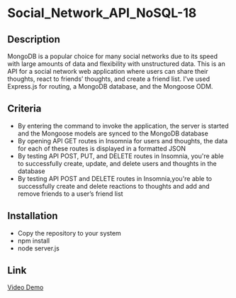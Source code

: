 # Social_Network_API_NoSQL-18

## Description
MongoDB is a popular choice for many social networks due to its speed with large amounts of data and flexibility with unstructured data.
This is an API for a social network web application where users can share their thoughts, react to friends’ thoughts, and create a friend list. 
I've used Express.js for routing, a MongoDB database, and the Mongoose ODM. 

## Criteria
* By entering the command to invoke the application, the server is started and the Mongoose models are synced to the MongoDB database
* By opening API GET routes in Insomnia for users and thoughts, the data for each of these routes is displayed in a formatted JSON
* By testing API POST, PUT, and DELETE routes in Insomnia, you're able to successfully create, update, and delete users and thoughts in the database
* By testing API POST and DELETE routes in Insomnia,you're able to successfully create and delete reactions to thoughts and add and remove friends to a user’s friend list

## Installation
* Copy the repository to your system
* npm install
* node server.js

## Link
[Video Demo](https://drive.google.com/file/d/1XQK9n97DN-4C1pefTFxV9RJZmTrWMj2y/view)

